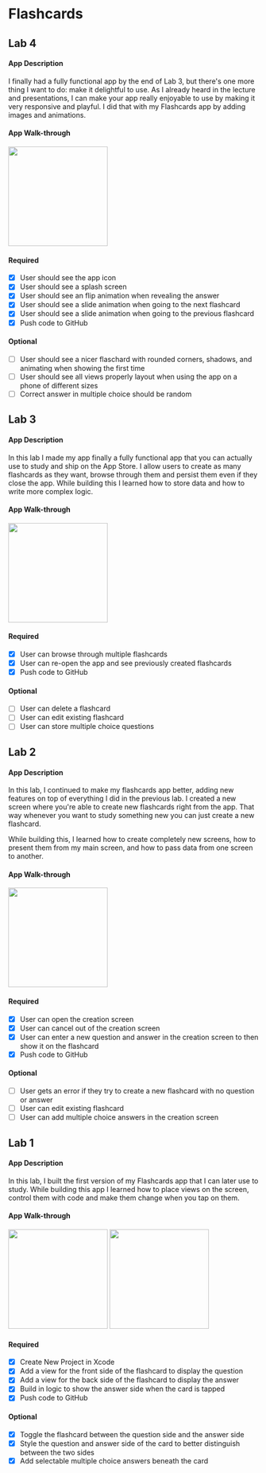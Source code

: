# Flashcards
## Lab 4

#### App Description
I finally had a fully functional app by the end of Lab 3, but there's one more thing I want to do: make it delightful to use. As I already heard in the lecture and presentations, I can make your app really enjoyable to use by making it very responsive and playful. I did that with my Flashcards app by adding images and animations.

#### App Walk-through
<img src="https://alexanderjshapiro.com/src/CodePath-Flashcards5.gif" width=200><br>


#### Required
- [x] User should see the app icon 
- [x] User should see a splash screen
- [x] User should see an flip animation when revealing the answer
- [x] User should see a slide animation when going to the next flashcard
- [x] User should see a slide animation when going to the previous flashcard
- [x] Push code to GitHub
#### Optional
- [ ] User should see a nicer flaschard with rounded corners, shadows, and animating when showing the first time
- [ ] User should see all views properly layout when using the app on a phone of different sizes
- [ ] Correct answer in multiple choice should be random

## Lab 3

#### App Description
In this lab I made my app finally a fully functional app that you can actually use to study and ship on the App Store. I allow users to create as many flashcards as they want, browse through them and persist them even if they close the app. While building this I learned how to store data and how to write more complex logic.

#### App Walk-through
<img src="https://alexanderjshapiro.com/src/CodePath-Flashcards4.gif" width=200><br>

#### Required
- [x] User can browse through multiple flashcards
- [x] User can re-open the app and see previously created flashcards
- [x] Push code to GitHub
#### Optional
- [ ] User can delete a flashcard
- [ ] User can edit existing flashcard
- [ ] User can store multiple choice questions

## Lab 2

#### App Description
In this lab, I continued to make my flashcards app better, adding new features on top of everything I did in the previous lab. I created a new screen where you're able to create new flashcards right from the app. That way whenever you want to study something new you can just create a new flashcard.

While building this, I learned how to create completely new screens, how to present them from my main screen, and how to pass data from one screen to another.

#### App Walk-through
<img src="https://alexanderjshapiro.com/src/CodePath-Flashcards3.gif" width=200><br>

#### Required
- [x] User can open the creation screen
- [x] User can cancel out of the creation screen
- [x] User can enter a new question and answer in the creation screen to then show it on the flashcard
- [x] Push code to GitHub
#### Optional
- [ ] User gets an error if they try to create a new flashcard with no question or answer
- [ ] User can edit existing flashcard
- [ ] User can add multiple choice answers in the creation screen

## Lab 1

#### App Description
In this lab, I built the first version of my Flashcards app that I can later use to study. While building this app I learned how to place views on the screen, control them with code and make them change when you tap on them.

#### App Walk-through
<img src="https://alexanderjshapiro.com/src/CodePath-Flashcards1.gif" width=200> <img src="https://alexanderjshapiro.com/src/CodePath-Flashcards2.gif" width=200><br>

#### Required
- [x] Create New Project in Xcode
- [x] Add a view for the front side of the flashcard to display the question
- [x] Add a view for the back side of the flashcard to display the answer
- [x] Build in logic to show the answer side when the card is tapped
- [x] Push code to GitHub
#### Optional
- [x] Toggle the flashcard between the question side and the answer side
- [x] Style the question and answer side of the card to better distinguish between the two sides
- [x] Add selectable multiple choice answers beneath the card
